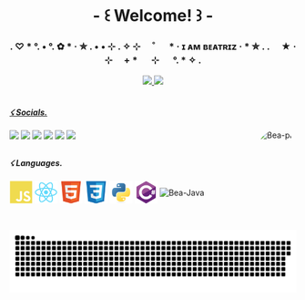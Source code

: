 <h1 align="center">  - ꒰ Welcome! ꒱ - </h1>
<h3 align="center"> . ♡ * °.       •       °.                       ✿ * ·      ✮    . •              •   ⊹      .         ✧ ⊹　 ˚ 　 *  ·  ɪ ᴀᴍ ʙᴇᴀᴛʀɪz · *     ✮    .     .　 ★ ·　 ⊹　 + * 　 ⊹ 　 °.   * ✧ . </h3>

<div align="center">
  <a href="https://github.com/beamedeiros">
  <img height="150em" src="https://github-readme-stats.vercel.app/api?username=beamedeiros&show_icons=true&theme=noctis_minimus&include_all_commits=true&count_private=true"/>
  <img height="150em" src="https://github-readme-stats.vercel.app/api/top-langs/?username=beamedeiros&layout=compact&langs_count=7&theme=noctis_minimus"/>
</div>

<div style="display: inline_block"><br>
  <h5> ☇ Socials. </h5>
   <a href="https://www.youtube.com/channel/UC0SmUwRztmQxOm031DioBWQ" target="_blank"><img height='50'src="https://cdn-icons-png.flaticon.com/512/185/185983.png" target="_blank"></a>
  <a href="https://instagram.com/beahtrizs" target="_blank"><img height='50' src="https://cdn-icons-png.flaticon.com/512/185/185985.png" target="_blank"></a>
  <a href = "mailto:biamedeirosassim@gmail.com"><img height='50' src="https://cdn-icons-png.flaticon.com/512/2913/2913990.png" target="_blank"></a>
  <a href="https://www.linkedin.com/in/beatriz-medeiros-a98396202/" target="_blank"><img height='50' src="https://cdn-icons-png.flaticon.com/512/185/185964.png" target="_blank"></a>  
  <a href="https://www.pinterest.se/anbhdbaby/_saved/" target="_blank"><img height='50' src="https://cdn-icons-png.flaticon.com/512/185/185986.png" target="_blank"></a>  
  <a href="https://open.spotify.com/collection/playlists" target="_blank"><img height='50' src="https://cdn-icons-png.flaticon.com/512/185/185974.png" target="_blank"></a>  
  <a href="https://www.instagram.com/p/COS9sMzhY7l/" target="_blank"><img align="right" alt="Bea-pic" height="175" style="border-radius:50px;" src="https://media.discordapp.net/attachments/784174153506488330/945687781185843240/PicsArt_02-22-11.16.25.png?width=603&height=603" target="_blank"></a>  
</div>
  
  ##
  
 <div style="display: inline_block">
   <h5> ☇ Languages. </h5>
  <img align="center" alt="Bea-Js" height="40" width="40" src="https://raw.githubusercontent.com/devicons/devicon/master/icons/javascript/javascript-plain.svg">
  <img align="center" alt="Bea-React" height="40" width="40" src="https://raw.githubusercontent.com/devicons/devicon/master/icons/react/react-original.svg">
  <img align="center" alt="Bea-HTML" height="40" width="40" src="https://raw.githubusercontent.com/devicons/devicon/master/icons/html5/html5-original.svg">
  <img align="center" alt="Bea-CSS" height="40" width="40" src="https://raw.githubusercontent.com/devicons/devicon/master/icons/css3/css3-original.svg">
  <img align="center" alt="Bea-Python" height="40" width="40" src="https://raw.githubusercontent.com/devicons/devicon/master/icons/python/python-original.svg">
  <img align="center" alt="Bea-Csharp" height="40" width="40" src="https://raw.githubusercontent.com/devicons/devicon/master/icons/csharp/csharp-original.svg">
   <img align="center" alt="Bea-Java" height="55" width="55" src="https://camo.githubusercontent.com/7b23e6c442adf9ef0714d6b52c2621b3ebef58bcc2f101b8dabab05904201e4f/68747470733a2f2f63646e2e69636f6e73636f75742e636f6d2f69636f6e2f667265652f706e672d3235362f6a6176612d34332d3536393330352e706e67">
  
   
   ![Snake animation](https://github.com/beamedeiros/beamedeiros/blob/output/github-contribution-grid-snake.svg)
   
  </div>
